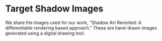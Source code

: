 # Target Shadow Images

We share the images used for our work, "Shadow Art Revisited: A differentiable rendering based approach." These are hand-drawn images generated using a digital drawing tool.
